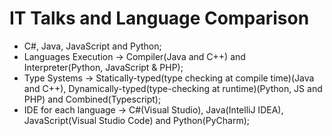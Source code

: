 # IT Talks and Language Comparison

* C#, Java, JavaScript and Python;
* Languages Execution -> Compiler(Java and C++) and Interpreter(Python, JavaScript & PHP);
* Type Systems -> Statically-typed(type checking at compile time)(Java and C++), Dynamically-typed(type-checking at runtime)(Python, JS and PHP) and Combined(Typescript);
* IDE for each language -> C#(Visual Studio), Java(IntelliJ IDEA), JavaScript(Visual Studio Code) and Python(PyCharm);
